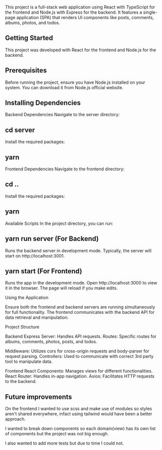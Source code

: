 This project is a full-stack web application using React with TypeScript for the frontend and Node.js with Express for the backend. It features a single-page application (SPA) that renders UI components like posts, comments, albums, photos, and todos.

## Getting Started
This project was developed with React for the frontend and Node.js for the backend.

## Prerequisites
Before running the project, ensure you have Node.js installed on your system. You can download it from Node.js official website.

## Installing Dependencies
Backend Dependencies
Navigate to the server directory:

## cd server
Install the required packages:

## yarn 
Frontend Dependencies
Navigate to the frontend directory:


## cd ..
Install the required packages:

## yarn 

Available Scripts
In the project directory, you can run:

## yarn run server (For Backend)
Runs the backend server in development mode.
Typically, the server will start on http://localhost:3001.

## yarn start (For Frontend)
Runs the app in the development mode.
Open http://localhost:3000 to view it in the browser. The page will reload if you make edits.

Using the Application

Ensure both the frontend and backend servers are running simultaneously for full functionality. The frontend communicates with the backend API for data retrieval and manipulation.

Project Structure

Backend
Express Server: Handles API requests.
Routes: Specific routes for albums, comments, photos, posts, and todos.

Middleware: Utilizes cors for cross-origin requests and body-parser for request parsing.
Controllers: Used to communicate with correct 3rd party tool to manipulate data.

Frontend
React Components: Manages views for different functionalities.
React Router: Handles in-app navigation.
Axios: Facilitates HTTP requests to the backend.


## Future improvements

On the frontend I wanted to use scss and make use of modules so styles aren't shared everywhere, infact using tailwind would have been a better approach.

I wanted to break down components so each domain(view) has its own list of components but the project was not big enough.

I also wanted to add more tests but due to time I could not.